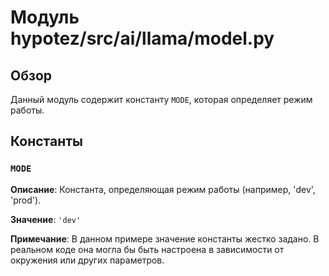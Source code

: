 # Модуль hypotez/src/ai/llama/model.py

## Обзор

Данный модуль содержит константу `MODE`, которая определяет режим работы.

## Константы

### `MODE`

**Описание**:  Константа, определяющая режим работы (например, 'dev', 'prod').

**Значение**: `'dev'`

**Примечание**:  В данном примере значение константы жестко задано. В реальном коде она могла бы быть настроена в зависимости от окружения или других параметров.